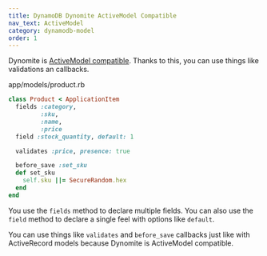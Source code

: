 ```yaml
---
title: DynamoDB Dynomite ActiveModel Compatible
nav_text: ActiveModel
category: dynamodb-model
order: 1
---
```


Dynomite is [ActiveModel compatible](https://guides.rubyonrails.org/active_model_basics.html). Thanks to this, you can use things like validations an callbacks.

app/models/product.rb

```ruby
class Product < ApplicationItem
  fields :category,
         :sku,
         :name,
         :price
  field :stock_quantity, default: 1

  validates :price, presence: true

  before_save :set_sku
  def set_sku
    self.sku ||= SecureRandom.hex
  end
end
```

You use the `fields` method to declare multiple fields. You can also use the `field` method to declare a single feel with options like `default`.

You can use things like `validates` and `before_save` callbacks just like with ActiveRecord models because Dynomite is ActiveModel compatible.